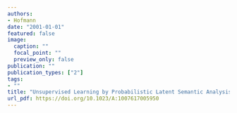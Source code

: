 ```yaml
---
authors:
- Hofmann
date: "2001-01-01"
featured: false
image:
  caption: ""
  focal_point: ""
  preview_only: false
publication: ""
publication_types: ["2"]
tags:
- ""
title: "Unsupervised Learning by Probabilistic Latent Semantic Analysis"
url_pdf: https://doi.org/10.1023/A:1007617005950
---
```

